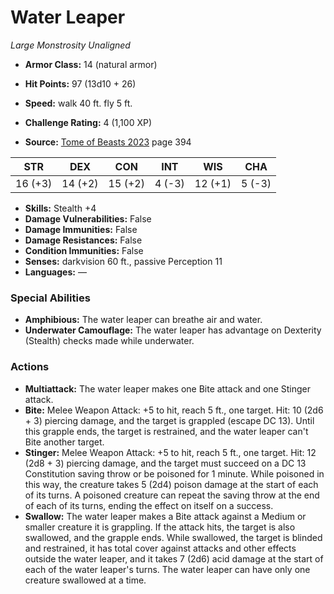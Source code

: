 # Water Leaper

*Large* *Monstrosity* *Unaligned*

- **Armor Class:** 14 (natural armor)
- **Hit Points:** 97 (13d10 + 26)
- **Speed:** walk 40 ft. fly 5 ft.

- **Challenge Rating:** 4 (1,100 XP)
- **Source:** [Tome of Beasts 2023](https://koboldpress.com/kpstore/product/tome-of-beasts-1-2023-edition/) page 394

| STR | DEX | CON | INT | WIS | CHA |
| --- | --- | --- | --- | --- | --- |
| 16 (+3) | 14 (+2) | 15 (+2) | 4 (-3) | 12 (+1) | 5 (-3) |

- **Skills:** Stealth +4
- **Damage Vulnerabilities:** False
- **Damage Immunities:** False
- **Damage Resistances:** False
- **Condition Immunities:** False
- **Senses:** darkvision 60 ft., passive Perception 11
- **Languages:** —

### Special Abilities

- **Amphibious:** The water leaper can breathe air and water.
- **Underwater Camouflage:** The water leaper has advantage on Dexterity (Stealth) checks made while underwater.

### Actions

- **Multiattack:** The water leaper makes one Bite attack and one Stinger attack.
- **Bite:** Melee Weapon Attack: +5 to hit, reach 5 ft., one target. Hit: 10 (2d6 + 3) piercing damage, and the target is grappled (escape DC 13). Until this grapple ends, the target is restrained, and the water leaper can't Bite another target.
- **Stinger:** Melee Weapon Attack: +5 to hit, reach 5 ft., one target. Hit: 12 (2d8 + 3) piercing damage, and the target must succeed on a DC 13 Constitution saving throw or be poisoned for 1 minute. While poisoned in this way, the creature takes 5 (2d4) poison damage at the start of each of its turns. A poisoned creature can repeat the saving throw at the end of each of its turns, ending the effect on itself on a success.
- **Swallow:** The water leaper makes a Bite attack against a Medium or smaller creature it is grappling. If the attack hits, the target is also swallowed, and the grapple ends. While swallowed, the target is blinded and restrained, it has total cover against attacks and other effects outside the water leaper, and it takes 7 (2d6) acid damage at the start of each of the water leaper's turns. The water leaper can have only one creature swallowed at a time.
